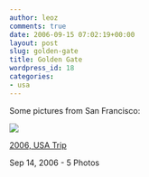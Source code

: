 ```yaml
---
author: leoz
comments: true
date: 2006-09-15 07:02:19+00:00
layout: post
slug: golden-gate
title: Golden Gate
wordpress_id: 18
categories:
- usa
---
```


Some pictures from San Francisco:





[![](http://lh6.google.com/leoz.2006/RQpKEWoTABE/AAAAAAAAAA0/Wmp1NQURaLM/2006USATrip.jpg?imgmax=160&crop=1)](http://picasaweb.google.com/leoz.2006/2006USATrip?authkey=YEuLzXpJ-Y7SyRocpewOFjvagxM)


[
](http://picasaweb.google.com/leoz.2006/2006USATrip?authkey=YEuLzXpJ-Y7SyRocpewOFjvagxM)


[2006, USA Trip](http://picasaweb.google.com/leoz.2006/2006USATrip?authkey=YEuLzXpJ-Y7SyRocpewOFjvagxM)




Sep 14, 2006 - 5 Photos



